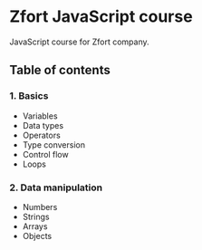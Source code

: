 # Zfort JavaScript course

JavaScript course for Zfort company.

## Table of contents

### 1. Basics
- Variables
- Data types
- Operators
- Type conversion
- Control flow
- Loops

### 2. Data manipulation
- Numbers
- Strings
- Arrays
- Objects
